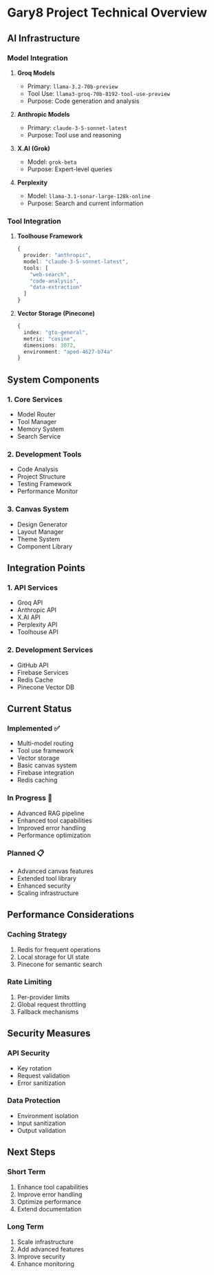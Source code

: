 # Gary8 Project Technical Overview

## AI Infrastructure

### Model Integration

1. **Groq Models**
   - Primary: `llama-3.2-70b-preview`
   - Tool Use: `llama3-groq-70b-8192-tool-use-preview`
   - Purpose: Code generation and analysis

2. **Anthropic Models**
   - Primary: `claude-3-5-sonnet-latest`
   - Purpose: Tool use and reasoning

3. **X.AI (Grok)**
   - Model: `grok-beta`
   - Purpose: Expert-level queries

4. **Perplexity**
   - Model: `llama-3.1-sonar-large-128k-online`
   - Purpose: Search and current information

### Tool Integration

1. **Toolhouse Framework**
   ```typescript
   {
     provider: "anthropic",
     model: "claude-3-5-sonnet-latest",
     tools: [
       "web-search",
       "code-analysis",
       "data-extraction"
     ]
   }
   ```

2. **Vector Storage (Pinecone)**
   ```typescript
   {
     index: "gto-general",
     metric: "cosine",
     dimensions: 3072,
     environment: "aped-4627-b74a"
   }
   ```

## System Components

### 1. Core Services
- Model Router
- Tool Manager
- Memory System
- Search Service

### 2. Development Tools
- Code Analysis
- Project Structure
- Testing Framework
- Performance Monitor

### 3. Canvas System
- Design Generator
- Layout Manager
- Theme System
- Component Library

## Integration Points

### 1. API Services
- Groq API
- Anthropic API
- X.AI API
- Perplexity API
- Toolhouse API

### 2. Development Services
- GitHub API
- Firebase Services
- Redis Cache
- Pinecone Vector DB

## Current Status

### Implemented ✅
- Multi-model routing
- Tool use framework
- Vector storage
- Basic canvas system
- Firebase integration
- Redis caching

### In Progress 🚧
- Advanced RAG pipeline
- Enhanced tool capabilities
- Improved error handling
- Performance optimization

### Planned 📋
- Advanced canvas features
- Extended tool library
- Enhanced security
- Scaling infrastructure

## Performance Considerations

### Caching Strategy
1. Redis for frequent operations
2. Local storage for UI state
3. Pinecone for semantic search

### Rate Limiting
1. Per-provider limits
2. Global request throttling
3. Fallback mechanisms

## Security Measures

### API Security
- Key rotation
- Request validation
- Error sanitization

### Data Protection
- Environment isolation
- Input sanitization
- Output validation

## Next Steps

### Short Term
1. Enhance tool capabilities
2. Improve error handling
3. Optimize performance
4. Extend documentation

### Long Term
1. Scale infrastructure
2. Add advanced features
3. Improve security
4. Enhance monitoring
